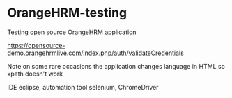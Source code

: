 # OrangeHRM-testing

Testing open source OrangeHRM application 

https://opensource-demo.orangehrmlive.com/index.php/auth/validateCredentials  

Note on some rare occasions the application changes language in HTML so xpath doesn't work  

IDE eclipse, automation tool selenium, ChromeDriver
